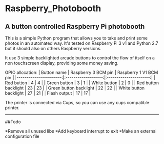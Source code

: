 # Raspberry_Photobooth
A button controlled Raspberry Pi photobooth
---
This is a simple Python program that allows you to take and print some photos in an automated way.
It's tested on Raspberry Pi 3 v1 and Python 2.7 but it should also on others Raspberry versions.

It use 3 simple backlighted arcade buttons to control the flow of itself on a non touchscreen display, providing some money saving.

GPIO allocation:
|            Button name | Raspberry 3 BCM pin | Raspberry 1 V1 BCM pin |
|-----------------------:|:-------------------:|:----------------------:|
|             Red button |          4          |            4           |
|           Green button |          3          |            1           |
|           White button |          2          |            0           |
|   Red button backlight |          23         |           23           |
| Green button backlight |          22         |           22           |
| White button backlight |          27         |           21           |
|           Flash output |          17         |           17           |

The printer is connected via Cups, so you can use any cups compatible printer.

---
##Todo

*Remove all unused libs
*Add keyboard interrupt to exit
*Make an external configuration file
